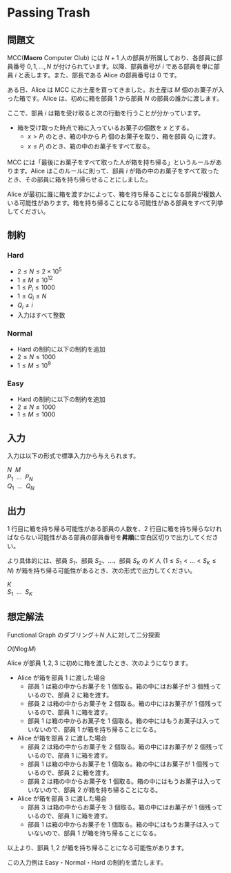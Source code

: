 # Passing Trash

## 問題文

MCC(**Macro** Computer Club) には $N + 1$ 人の部員が所属しており、各部員に部員番号 $0, 1, \dots, N$ が付けられています。以降、部員番号が $i$ である部員を単に部員 $i$ と表します。また、部長である Alice の部員番号は $0$ です。

ある日、Alice は MCC にお土産を買ってきました。お土産は $M$ 個のお菓子が入った箱です。Alice は、初めに箱を部員 $1$ から部員 $N$ の部員の誰かに渡します。

ここで、部員 $i$ は箱を受け取ると次の行動を行うことが分かっています。

- 箱を受け取った時点で箱に入っているお菓子の個数を $x$ とする。
    - $x \gt P_i$ のとき、箱の中から $P_i$ 個のお菓子を取り、箱を部員 $Q_i$ に渡す。
    - $x \le P_i$ のとき、箱の中のお菓子をすべて取る。

MCC には「最後にお菓子をすべて取った人が箱を持ち帰る」というルールがあります。Alice はこのルールに則って、部員 $i$ が箱の中のお菓子をすべて取ったとき、その部員に箱を持ち帰らせることにしました。

Alice が最初に誰に箱を渡すかによって、箱を持ち帰ることになる部員が複数人いる可能性があります。箱を持ち帰ることになる可能性がある部員をすべて列挙してください。

## 制約

### Hard

- $2 \le N \le 2 \times 10^5$
- $1 \le M \le 10^{12}$
- $1 \le P_i \le 1000$
- $1 \le Q_i \le N$
- $Q_i \ne i$
- 入力はすべて整数

### Normal

- Hard の制約に以下の制約を追加
- $2 \le N \le 1000$
- $1 \le M \le 10^9$

### Easy

- Hard の制約に以下の制約を追加
- $2 \le N \le 1000$
- $1 \le M \le 1000$

## 入力

入力は以下の形式で標準入力から与えられます。

<div class="code-math">

$N \ \ M$ \
$P_1 \ \ \dots \ \ P_N$ \
$Q_1 \ \ \dots \ \ Q_N$

</div>

## 出力

$1$ 行目に箱を持ち帰る可能性がある部員の人数を、$2$ 行目に箱を持ち帰らなければならない可能性がある部員の部員番号を**昇順**に空白区切りで出力してください。

より具体的には、部員 $S_1$、部員 $S_2$、$\dots$、部員 $S_K$ の $K$ 人 $(1 \le S_1 < \dots < S_K \le N)$ が箱を持ち帰る可能性があるとき、次の形式で出力してください。

<div class="code-math">

$K$ \
$S_1 \ \ \dots \ \ S_K$ 

</div>

## 想定解法

Functional Graph のダブリング＋$N$ 人に対して二分探索

$O(N \log M)$

Alice が部員 $1,2,3$ に初めに箱を渡したとき、次のようになります。

- Alice が箱を部員 $1$ に渡した場合
  - 部員 $1$ は箱の中からお菓子を $1$ 個取る。箱の中にはお菓子が $3$ 個残っているので、部員 $2$ に箱を渡す。
  - 部員 $2$ は箱の中からお菓子を $2$ 個取る。箱の中にはお菓子が $1$ 個残っているので、部員 $1$ に箱を渡す。
  - 部員 $1$ は箱の中からお菓子を $1$ 個取る。箱の中にはもうお菓子は入っていないので、部員 $1$ が箱を持ち帰ることになる。
- Alice が箱を部員 $2$ に渡した場合
  - 部員 $2$ は箱の中からお菓子を $2$ 個取る。箱の中にはお菓子が $2$ 個残っているので、部員 $1$ に箱を渡す。
  - 部員 $1$ は箱の中からお菓子を $1$ 個取る。箱の中にはお菓子が $1$ 個残っているので、部員 $2$ に箱を渡す。
  - 部員 $2$ は箱の中からお菓子を $1$ 個取る。箱の中にはもうお菓子は入っていないので、部員 $2$ が箱を持ち帰ることになる。
- Alice が箱を部員 $3$ に渡した場合
  - 部員 $3$ は箱の中からお菓子を $3$ 個取る。箱の中にはお菓子が $1$ 個残っているので、部員 $1$ に箱を渡す。
  - 部員 $1$ は箱の中からお菓子を $1$ 個取る。箱の中にはもうお菓子は入っていないので、部員 $1$ が箱を持ち帰ることになる。

以上より、部員 $1,2$ が箱を持ち帰ることになる可能性があります。

この入力例は Easy・Normal・Hard の制約を満たします。